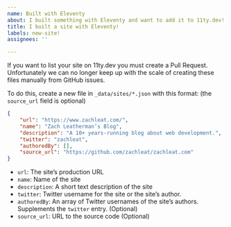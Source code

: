 ```yaml
---
name: Built with Eleventy
about: I built something with Eleventy and want to add it to 11ty.dev!
title: I built a site with Eleventy!
labels: new-site!
assignees: ''

---
```

If you want to list your site on 11ty.dev you must create a Pull Request. Unfortunately we can no longer keep up with the scale of creating these files manually from GitHub issues.

To do this, create a new file in `_data/sites/*.json` with this format: (the `source_url` field is optional)

```json
{
	"url": "https://www.zachleat.com/",
	"name": "Zach Leatherman’s Blog",
	"description": "A 10+ years-running blog about web development.",
	"twitter": "zachleat",
	"authoredBy": [],
	"source_url": "https://github.com/zachleat/zachleat.com"
}
```

* `url`: The site’s production URL
* `name`: Name of the site
* `description`: A short text description of the site
* `twitter`: Twitter username for the site or the site’s author.
* `authoredBy`: An array of Twitter usernames of the site’s authors. Supplements the `twitter` entry. (Optional)
* `source_url`: URL to the source code (Optional)
